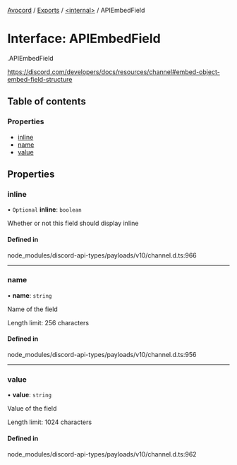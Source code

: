 [Avocord](../README.md) / [Exports](../modules.md) / [<internal\>](../modules/internal_.md) / APIEmbedField

# Interface: APIEmbedField

[<internal>](../modules/internal_.md).APIEmbedField

https://discord.com/developers/docs/resources/channel#embed-object-embed-field-structure

## Table of contents

### Properties

- [inline](internal_.APIEmbedField.md#inline)
- [name](internal_.APIEmbedField.md#name)
- [value](internal_.APIEmbedField.md#value)

## Properties

### inline

• `Optional` **inline**: `boolean`

Whether or not this field should display inline

#### Defined in

node_modules/discord-api-types/payloads/v10/channel.d.ts:966

___

### name

• **name**: `string`

Name of the field

Length limit: 256 characters

#### Defined in

node_modules/discord-api-types/payloads/v10/channel.d.ts:956

___

### value

• **value**: `string`

Value of the field

Length limit: 1024 characters

#### Defined in

node_modules/discord-api-types/payloads/v10/channel.d.ts:962
